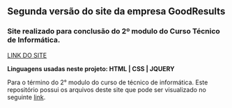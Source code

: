 ## Segunda versão do site da empresa GoodResults

### Site realizado para conclusão do 2º modulo do Curso Técnico de Informática.
[LINK DO SITE](https://esteves-esta.github.io/goodresults2.0/index.html)

**Linguagens usadas neste projeto: HTML | CSS | JQUERY**

Para o término do 2° modulo do curso de técnico de informática. Este repositório possui os arquivos deste site que pode ser visualizado no seguinte [link](https://esteves-esta.github.io).



